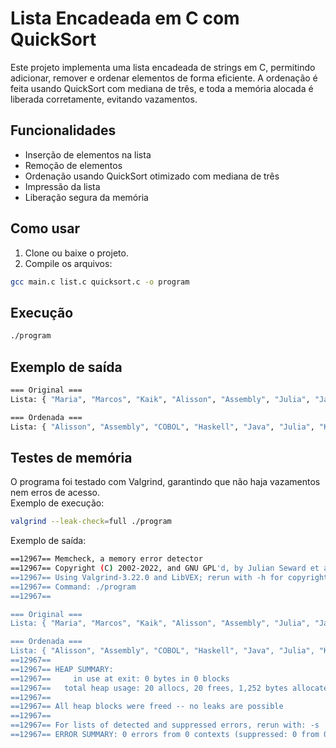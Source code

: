 # Lista Encadeada em C com QuickSort

Este projeto implementa uma lista encadeada de strings em C, permitindo adicionar, remover e ordenar elementos de forma eficiente. A ordenação é feita usando QuickSort com mediana de três, e toda a memória alocada é liberada corretamente, evitando vazamentos.

## Funcionalidades 
- Inserção de elementos na lista
- Remoção de elementos
- Ordenação usando QuickSort otimizado com mediana de três
- Impressão da lista
- Liberação segura da memória
  
## Como usar
1. Clone ou baixe o projeto.
2. Compile os arquivos:
```bash
gcc main.c list.c quicksort.c -o program
```

## Execução
```bash
./program
```

## Exemplo de saída

```bash
=== Original ===
Lista: { "Maria", "Marcos", "Kaik", "Alisson", "Assembly", "Julia", "Java", "Haskell", "COBOL" }

=== Ordenada ===
Lista: { "Alisson", "Assembly", "COBOL", "Haskell", "Java", "Julia", "Kaik", "Marcos", "Maria" }
```
## Testes de memória

O programa foi testado com Valgrind, garantindo que não haja vazamentos nem erros de acesso.  
Exemplo de execução:

```bash
valgrind --leak-check=full ./program
```

Exemplo de saída:
```bash
==12967== Memcheck, a memory error detector
==12967== Copyright (C) 2002-2022, and GNU GPL'd, by Julian Seward et al.
==12967== Using Valgrind-3.22.0 and LibVEX; rerun with -h for copyright info
==12967== Command: ./program
==12967== 

=== Original ===
Lista: { "Maria", "Marcos", "Kaik", "Alisson", "Assembly", "Julia", "Java", "Haskell", "COBOL" }

=== Ordenada ===
Lista: { "Alisson", "Assembly", "COBOL", "Haskell", "Java", "Julia", "Kaik", "Marcos", "Maria" }
==12967== 
==12967== HEAP SUMMARY:
==12967==     in use at exit: 0 bytes in 0 blocks
==12967==   total heap usage: 20 allocs, 20 frees, 1,252 bytes allocated
==12967== 
==12967== All heap blocks were freed -- no leaks are possible
==12967== 
==12967== For lists of detected and suppressed errors, rerun with: -s
==12967== ERROR SUMMARY: 0 errors from 0 contexts (suppressed: 0 from 0)
```
